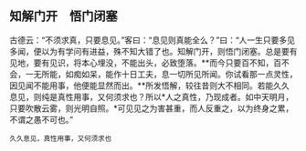 ## 知解门开　悟门闭塞

古德云：“不须求真，只要息见。”客曰：“息见则真能全么？”曰：“人一生只要多见多闻，便以为有学问有进益，殊不知大错了也。知解门开，则悟门闭塞。总是要有见地，要有见识，将本心埋没，不能出头，必致堕落。**而今只要百不知，百不会，一无所能，如痴如呆，能作十日工夫，息一切所见所闻。你试看那一点灵性，因见闻不能用事，他便能显然而出。**所发悟解，较往昔则大不相同。若能久久息见，则纯是真性用事，又何须求也？所以*人之真性，乃现成者。如中天明月，只要吹散云雾，则光明自照。*可见见之为害甚重，而人反重之，以为终身之累，不谓之愚不可也。”

```yang
久久息见，真性用事，又何须求也
```
